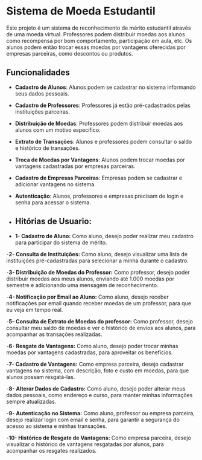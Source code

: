 # Sistema de Moeda Estudantil

Este projeto é um sistema de reconhecimento de mérito estudantil através de uma moeda virtual. Professores podem distribuir moedas aos alunos como recompensa por bom comportamento, participação em aula, etc. Os alunos podem então trocar essas moedas por vantagens oferecidas por empresas parceiras, como descontos ou produtos.

## Funcionalidades

- **Cadastro de Alunos**: Alunos podem se cadastrar no sistema informando seus dados pessoais.
- **Cadastro de Professores**: Professores já estão pré-cadastrados pelas instituições parceiras.
- **Distribuição de Moedas**: Professores podem distribuir moedas aos alunos com um motivo específico.
- **Extrato de Transações**: Alunos e professores podem consultar o saldo e histórico de transações.
- **Troca de Moedas por Vantagens**: Alunos podem trocar moedas por vantagens cadastradas por empresas parceiras.
- **Cadastro de Empresas Parceiras**: Empresas podem se cadastrar e adicionar vantagens no sistema.
- **Autenticação**: Alunos, professores e empresas precisam de login e senha para acessar o sistema.

- ## Hitórias de Usuario:

- **1- Cadastro de Aluno:**
Como aluno, desejo poder realizar meu cadastro para participar do sistema de mérito.

-**2- Consulta de Instituições:**
Como aluno, desejo visualizar uma lista de instituições pré-cadastradas para selecionar a minha durante o cadastro.

-**3- Distribuição de Moedas do Professor:**
Como professor, desejo poder distribuir moedas aos meus alunos, enviando até 1.000 moedas por semestre e adicionando uma mensagem de reconhecimento.

-**4- Notificação por Email ao Aluno:**
Como aluno, desejo receber notificações por email quando receber moedas de um professor, para que eu veja em tempo real.

-**5- Consulta de Extrato de Moedas do professor:**
Como professor, desejo consultar meu saldo de moedas e ver o histórico de envios aos alunos, para acompanhar as transações realizadas.

-**6- Resgate de Vantagens:**
Como aluno, desejo poder trocar minhas moedas por vantagens cadastradas, para aproveitar os benefícios.

-**7- Cadastro de Vantagens:**
Como empresa parceira, desejo cadastrar vantagens no sistema, com descrição, foto e custo em moedas, para que alunos possam resgatá-las.

-**8- Alterar Dados de Cadastro:**
Como aluno, desejo poder alterar meus dados pessoais, como endereço e curso, para manter minhas informações sempre atualizadas.

-**9- Autenticação no Sistema:**
Como aluno, professor ou empresa parceira, desejo realizar login com email e senha, para garantir a segurança do acesso ao sistema e minhas transações.

-**10- Histórico de Resgate de Vantagens:**
Como empresa parceira, desejo visualizar o histórico de vantagens resgatadas por alunos, para acompanhar os resgates realizados.

